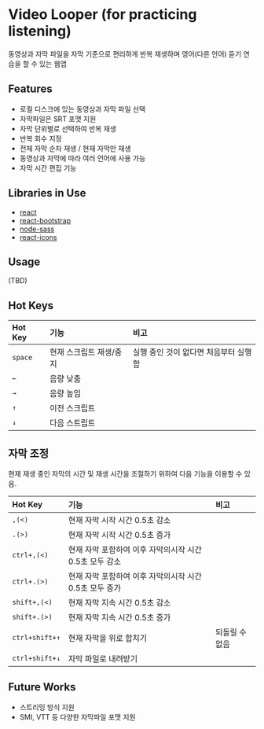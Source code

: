 # Video Looper (for practicing listening)
동영상과 자막 파일을 자막 기준으로 편리하게 반복 재생하며 영어(다른 언어) 듣기 연습을 할 수 있는 웹앱


## Features
- 로컬 디스크에 있는 동영상과 자막 파일 선택
- 자막파일은 SRT 포맷 지원
- 자막 단위별로 선택하여 반복 재생
- 반복 회수 지정
- 전체 자막 순차 재생 / 현재 자막만 재생
- 동영상과 자막에 따라 여러 언어에 사용 가능
- 자막 시간 편집 기능


## Libraries in Use
- [react](https://reactjs.org/)
- [react-bootstrap](https://react-bootstrap.github.io/)
- [node-sass](https://www.npmjs.com/package/node-sass)
- [react-icons](https://react-icons.github.io/react-icons/)


## Usage
(TBD)


## Hot Keys
Hot Key|기능|비고
:---|:---|:---
`space`|현재 스크립트 재생/중지|실행 중인 것이 없다면 처음부터 실행함
`←`|음량 낮춤|
`→`|음량 높임|
`↑`|이전 스크립트|
`↓`|다음 스트립트|


## 자막 조정
현재 재생 중인 자막의 시간 및 재생 시간을 조절하기 위하여 다음 기능을 이용할 수 있음.

Hot Key|기능|비고
:---|:---|:---
`,(<)`|현재 자막 시작 시간 0.5초 감소|
`.(>)`|현재 자막 시작 시간 0.5초 증가|
`ctrl+,(<)`|현재 자막 포함하여 이후 자막의시작 시간 0.5초 모두 감소|
`ctrl+.(>)`|현재 자막 포함하여 이후 자막의시작 시간 0.5초 모두 증가|
`shift+,(<)`|현재 자막 지속 시간 0.5초 감소|
`shift+.(>)`|현재 자막 지속 시간 0.5초 증가|
`ctrl+shift+↑`|현재 자막을 위로 합치기|되돌릴 수 없음
`ctrl+shift+↓`|자막 파일로 내려받기|


## Future Works
- 스트리밍 방식 지원
- SMI, VTT 등 다양한 자막파일 포맷 지원
